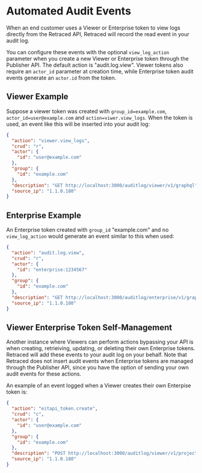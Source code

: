 # Automated Audit Events

When an end customer uses a Viewer or Enterprise token to view logs directly from the Retraced API, Retraced will record the read event in your audit log.

You can configure these events with the optional `view_log_action` parameter when you create a new Viewer or Enterprise token through the Publisher API. The default action is "audit.log.view". Viewer tokens also require an `actor_id` parameter at creation time, while Enterprise token audit events generate an `actor.id` from the token.

## Viewer Example

Suppose a viewer token was created with `group_id=example.com`, `actor_id=user@example.com` and `action=viwer.view_logs`. When the token is used, an event like this will be inserted into your audit log:

```json
{
  "action": "viewer.view_logs",
  "crud": "r",
  "actor": {
    "id": "user@example.com"
  },
  "group": {
    "id": "example.com"
  },
  "description": "GET http://localhost:3000/auditlog/viewer/v1/graphql",
  "source_ip": "1.1.0.180"
}
```

## Enterprise Example

An Enterprise token created with `group_id` "example.com" and no `view_log_action` would generate an event similar to this when used:

```json
{
  "action": "audit.log.view",
  "crud": "r",
  "actor": {
    "id": "enterprise:1234567"
  },
  "group": {
    "id": "example.com"
  },
  "description": "GET http://localhost:3000/auditlog/enterprise/v1/graphql",
  "source_ip": "1.1.0.180"
}
```

## Viewer Enterprise Token Self-Management

Another instance where Viewers can perform actions bypassing your API is when creating, retrieiving, updating, or deleting their own Enterprise tokens. Retraced will add these events to your audit log on your behalf. Note that Retraced does not insert audit events when Enterprise tokens are managed through the Publisher API, since you have the option of sending your own audit events for these actions.

An example of an event logged when a Viewer creates their own Enterpise token is:

```json
{
  "action": "eitapi_token.create",
  "crud": "c",
  "actor": {
    "id": "user@example.com"
  },
  "group": {
    "id": "example.com"
  },
  "description": "POST http://localhost:3000/auditlog/viewer/v1/project/02211171900c4172b4a80d23855961c5/eitapi_token",
  "source_ip": "1.1.0.180"
}
```
